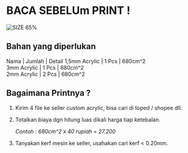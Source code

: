 # BACA SEBELUm PRINT !

![SIZE 65%](https://github.com/xSteins/Mechanical-Keyboard/tree/2817adce425da7ff86917d0d021f304b303b46eb/ErgoCheap/CASE/65%)

## Bahan yang diperlukan

Nama \| Jumlah \| Detail 1,5mm Acrylic \| 1 Pcs \| 680cm^2  
3mm Acrylic \| 1 Pcs \| 680cm^2  
2mm Acrylic \| 2 Pcs \| 680cm^2

## Bagaimana Printnya ?

1. Kirim 4 file ke seller custom acrylic, bisa cari di toped / shopee dll.
2. Totalkan biaya dgn hitung luas dikali harga tiap ketebalan.

   _Contoh : 680cm^2 x 40 rupiah = 27.200_ 

3. Tanyakan kerf mesin ke seller, usahakan cari kerf &lt; 0.20mm.

